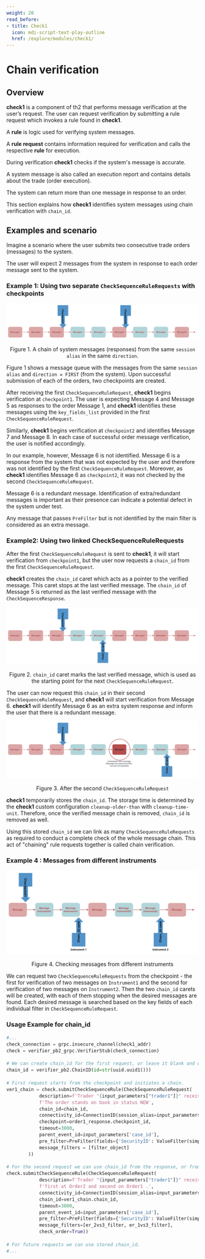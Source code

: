 ```yaml
---
weight: 20
read_before:
- title: Check1
  icon: mdi-script-text-play-outline
  href: /explore/modules/check1/
---
```


# Chain verification

## Overview
**check1** is a component of th2 that performs message <term term='verification'>verification</term> at the user’s request. 
The user can request verification by submitting a <term term='rule request'>rule request</term> which invokes a <term term='rule (check1)'>rule</term> found in **check1**.

<notice info>
<!-- TODO: add these as hover over terms -->

A **rule** is logic used for verifying system messages.

A **rule request** contains information required for verification and calls the respective **rule** for execution.

</notice>

During verification **check1** checks if the system's message is accurate.

A system message is also called an execution report and contains details about the trade (order execution).

The system can return more than one message in response to an order.

<!-- TODO: change this sentence to better reflect the articles idea -->
This section explains how **check1** identifies system messages using chain verification with `chain_id`.

## Examples and scenario
Imagine a scenario where the user submits two consecutive trade orders (messages) to the system.

The user will expect 2 messages from the system in response to each order message sent to the system.

### Example 1: Using two separate `CheckSequenceRuleRequests` with checkpoints

![Figure1.message_chain_with_two_checkpoints](./message_chain_with_two_checkpoints.png )
<center>
<figcaption>

Figure 1. A chain of system messages (responses) from the same `session alias` in the same `direction`.

</figcaption>
</center>

Figure 1 shows a message queue with the messages from the same `session alias` and `direction = FIRST` (from the system). 
Upon successful submission of each of the orders, two <term term='checkpoint'>checkpoints</term> are created.

After receiving the first `CheckSequenceRuleRequest`, **check1** begins verification at `checkpoint1`. 
The user is expecting Message 4 and Message 5 as responses to the order Message 1, and **check1** identifies these messages using the `key_fields_list` provided in the first `CheckSequenceRuleRequest`.

Similarly, **check1** begins verification at `checkpoint2` and identifies Message 7 and Message 8. 
In each case of successful order message verification, the user is notified accordingly.

In our example, however, Message 6 is not identified. 
Message 6 is a response from the system that was not expected by the user and therefore was not identified by the first `CheckSequenceRuleRequest`. 
Moreover, as **check1** identifies Message 6 as `checkpoint2`, it was not checked by the second `CheckSequenceRuleRequest`. 

Message 6 is a redundant message. 
Identification of extra/redundant messages is important as their presence can indicate a  potential defect in the system under test.

<notice info>
<!-- TODO : make into hover over terms -->

Any message that passes `PreFilter` but is not identified by the main filter is considered as an extra message. 

</notice>


### Example2: Using two linked CheckSequenceRuleRequests

After the first `CheckSequenceRuleRequest` is sent to **check1**, it will start verification from `checkpoint1`, but the user now requests a <term term='chain id'>`chain_id`</term> from the first `CheckSequenceRuleRequest`.

**check1** creates the `chain_id` caret which acts as a pointer to the verified message. 
This caret stops at the last verified message. 
The `chain_id` of Message 5 is returned as the last verified message with the `CheckSequenceResponse`. 

![Figure2.chain_id](./chain_id.png)

<center>
<figcaption>

Figure 2. `chain_id` caret marks the last verified message, which is used as the starting point for the next `CheckSequenceRuleRequest`.

</figcaption>
</center>

The user can now request this `chain_id` in their second `CheckSequenceRuleRequest`, and **check1** will start verification from Message 6. 
**check1** will identify Message 6 as an extra system response and inform the user that there is a redundant message.

![Figure3.chain_id2](./chain_id2.png)
<center>
<figcaption>

Figure 3. After the second `CheckSequenceRuleRequest`

</figcaption>
</center>

**check1** temporarily stores the `chain_id`. 
The storage time is determined by the **check1** custom configuration `cleanup-older-than` with `cleanup-time-unit`. 
Therefore, once the verified message chain is removed, `chain_id` is removed as well. 

Using this stored `chain_id` we can link as many `CheckSequenceRuleRequests` as required to conduct a complete check of the whole message chain. 
This act of "chaining" rule requests together is called chain verification. 

### Example 4 : Messages from different instruments

![Figure4.two_instruments2](./two_instruments2.png)

<center>
<figcaption>

Figure 4. Checking messages from different instruments

</figcaption>
</center>

We can request two `CheckSequenceRuleRequests` from the checkpoint - the first for verification of two messages on `Instrument1` and the second for verification of two messages on `Instrument2`. 
Then the two `chain_id` carets will be created, with each of them stopping when the desired messages are found. 
Each desired message is searched based on the key fields of each individual filter in `CheckSequenceRuleRequest`.


### Usage Example for chain_id

```python
#...
check_connection = grpc.insecure_channel(check1_addr)
check = verifier_pb2_grpc.VerifierStub(check_connection)

# We can create chain_id for the first request, or leave it blank and use it from checkpoint.
chain_id = verifier_pb2.ChainID(id=str(uuid.uuid1()))

# First request starts from the checkpoint and initiates a chain.       
ver1_chain = check.submitCheckSequenceRule(CheckSequenceRuleRequest(
            description=f'Trader "{input_parameters["trader1"]}" receives Execution Report. '
            f'The order stands on book in status NEW',
            chain_id=chain_id,
            connectivity_id=ConnectionID(session_alias=input_parameters['trader1_fix']),
            checkpoint=order1_response.checkpoint_id,
            timeout=3000,
            parent_event_id=input_parameters['case_id'],
            pre_filter=PreFilter(fields={'SecurityID': ValueFilter(simple_filter=Instrument)}),
            message_filters = [filter_object]
        ))
        
# For the second request we can use chain_id from the response, or from the script if we fill it in the first request.
check.submitCheckSequenceRule(CheckSequenceRuleRequest(
            description=f'Trader "{input_parameters["trader1"]}" receives Execution Reports: '
            f'first at Order2 and second on Order1 .',
            connectivity_id=ConnectionID(session_alias=input_parameters['trader1_fix']),
            chain_id=ver1_chain.chain_id,
            timeout=3000,
            parent_event_id=input_parameters['case_id'],
            pre_filter=PreFilter(fields={'SecurityID': ValueFilter(simple_filter=Instrument)}),
            message_filters=[er_2vs3_filter, er_1vs3_filter],
            check_order=True))
            
# For future requests we can use stored chain_id.
#...
```
<!-- TODO: Add a link to the checkpoints page -->

<!-- TODO: Add a link to the rulerequests page --> 

